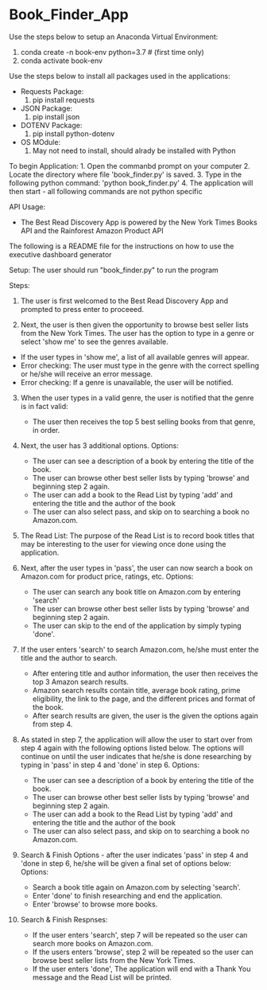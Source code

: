 # Book_Finder_App

Use the steps below to setup an Anaconda Virtual Environment:
1. conda create -n book-env python=3.7 # (first time only)
2. conda activate book-env

Use the steps below to install all packages used in the applications:
* Requests Package:
    1. pip install requests
* JSON Package:
    1. pip install json
* DOTENV Package:
    1. pip install python-dotenv
* OS MOdule:
    1. May not need to install, should alrady be installed with Python

To begin Application:
    1. Open the commanbd prompt on your computer
    2. Locate the directory where file 'book_finder.py' is saved.
    3. Type in the following python command: 'python book_finder.py'
    4. The application will then start - all following commands are not python specific

API Usage:
* The Best Read Discovery App is powered by the New York Times Books API and the Rainforest Amazon Product API

The following is a README file for the instructions on how to use the executive dashboard generator

Setup: The user should run "book_finder.py" to run the program

Steps:
1. The user is first welcomed to the Best Read Discovery App and prompted to press enter to proceeed.

2. Next, the user is then given the opportunity to browse best seller lists from the New York Times. The user has the option to
type in a genre or select 'show me' to see the genres available.
* If the user types in 'show me', a list of all available genres will appear. 
* Error checking: The user must type in the genre with the correct spelling or he/she will receive an error message.
* Error checking: If a genre is unavailable, the user will be notified.

3. When the user types in a valid genre, the user is notified that the genre is in fact valid:
    * The user then receives the top 5 best selling books from that genre, in order.

4. Next, the user has 3 additional options.
    Options:
    * The user can see a description of a book by entering the title of the book.
    * The user can browse other best seller lists by typing 'browse' and beginning step 2 again.
    * The user can add a book to the Read List by typing 'add' and entering the title and the author of the book
    * The user can also select pass, and skip on to searching a book no Amazon.com.

5. The Read List: The purpose of the Read List is to record book titles that may be interesting to the user for viewing once done using the application.

6. Next, after the user types in 'pass', the user can now search a book on Amazon.com for product price, ratings, etc.
    Options:
    * The user can search any book title on Amazon.com by entering 'search'
    * The user can browse other best seller lists by typing 'browse' and beginning step 2 again.
    * The user can skip to the end of the application by simply typing 'done'.

7. If the user enters 'search' to search Amazon.com, he/she must enter the title and the author to search.
    * After entering title and author information, the user then receives the top 3 Amazon search results.
    * Amazon search results contain title, average book rating, prime eligibility, the link to the page,
    and the different prices and format of the book.
    * After search results are given, the user is the given the options again from step 4.

8. As stated in step 7, the application will allow the user to start over from step 4 again with the following options listed below.
The options will continue on until the user indicates that he/she is done researching by typing in 'pass' in step 4 and 'done' in step 6.
Options:
    * The user can see a description of a book by entering the title of the book.
    * The user can browse other best seller lists by typing 'browse' and beginning step 2 again.
    * The user can add a book to the Read List by typing 'add' and entering the title and the author of the book
    * The user can also select pass, and skip on to searching a book no Amazon.com.

9. Search & Finish Options - after the user indicates 'pass' in step 4 and 'done in step 6, he/she will be given a final set of options below:
    Options:
    * Search a book title again on Amazon.com by selecting 'search'.
    * Enter 'done' to finish researching and end the application.
    * Enter 'browse' to browse more books.

10. Search & Finish Respnses:
    * If the user enters 'search', step 7 will be repeated so the user can search more books on Amazon.com.
    * If the users enters 'browse', step 2 will be repeated so the user can browse best seller lists from the New York Times.
    * If the user enters 'done', The application will end with a Thank You message and the Read List will be printed.
    